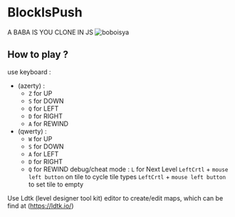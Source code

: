 # BlockIsPush
A BABA IS YOU CLONE IN JS
![boboisya](https://user-images.githubusercontent.com/6181716/151721739-da0e1f99-81a4-49e3-987c-f0d13dd71050.png)
## How to play ?
use keyboard :
- (azerty) :
  - <code>Z</code> for UP
  - <code>S</code> for DOWN
  - <code>Q</code> for LEFT
  - <code>D</code> for RIGHT
  - <code>A</code> for REWIND
- (qwerty) :
  - <code>W</code> for UP
  - <code>S</code> for DOWN
  - <code>A</code> for LEFT
  - <code>D</code> for RIGHT
  - <code>Q</code> for REWIND
debug/cheat mode :
<code>L</code> for Next Level
<code>LeftCrtl</code> + <code>mouse left button</code> on tile to cycle tile types
<code>LeftCrtl</code> + <code>mouse left button</code> to set tile to empty

Use Ldtk (level designer tool kit) editor to create/edit maps, which can be find at (https://ldtk.io/) 

    
    
